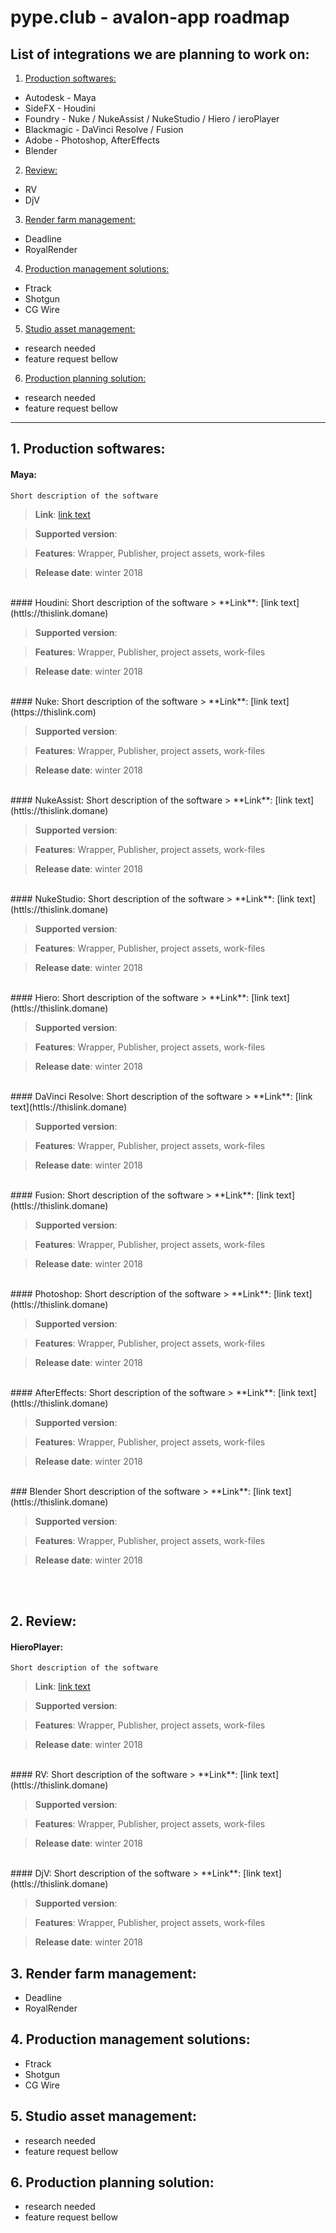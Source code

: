 # pype.club - avalon-app roadmap

## List of integrations we are planning to work on:
1. [Production softwares:](#1)
 - Autodesk - Maya
 - SideFX - Houdini
 - Foundry - Nuke / NukeAssist / NukeStudio / Hiero / ieroPlayer
 - Blackmagic - DaVinci Resolve / Fusion
 - Adobe - Photoshop, AfterEffects
 - Blender
2. [Review:](#2)
 - RV
 - DjV
3. [Render farm management:](#3)
 - Deadline
 - RoyalRender
4. [Production management solutions:](#4)
 - Ftrack
 - Shotgun
 - CG Wire
5. [Studio asset management:](#5)
 - research needed
 - feature request bellow
6. [Production planning solution:](#6)
 - research needed
 - feature request bellow

****

## 1. Production softwares: <a name="1"></a>
#### Maya:
    Short description of the software
> **Link**: [link text](httls://thislink.domane)

> **Supported version**:

> **Features**: Wrapper, Publisher, project assets, work-files

> **Release date**: winter 2018

</br>
#### Houdini:
    Short description of the software
> **Link**: [link text](httls://thislink.domane)

> **Supported version**:

> **Features**: Wrapper, Publisher, project assets, work-files

> **Release date**: winter 2018

</br>
#### Nuke:
    Short description of the software
> **Link**: [link text](https://thislink.com)

> **Supported version**:

> **Features**: Wrapper, Publisher, project assets, work-files

> **Release date**: winter 2018

</br>
#### NukeAssist:
    Short description of the software
> **Link**: [link text](httls://thislink.domane)

> **Supported version**:

> **Features**: Wrapper, Publisher, project assets, work-files

> **Release date**: winter 2018

</br>
#### NukeStudio:
    Short description of the software
> **Link**: [link text](httls://thislink.domane)

> **Supported version**:

> **Features**: Wrapper, Publisher, project assets, work-files

> **Release date**: winter 2018

</br>
#### Hiero:
    Short description of the software
> **Link**: [link text](httls://thislink.domane)

> **Supported version**:

> **Features**: Wrapper, Publisher, project assets, work-files

> **Release date**: winter 2018

</br>
#### DaVinci Resolve:
    Short description of the software
> **Link**: [link text](httls://thislink.domane)

> **Supported version**:

> **Features**: Wrapper, Publisher, project assets, work-files

> **Release date**: winter 2018

</br>
#### Fusion:
    Short description of the software
> **Link**: [link text](httls://thislink.domane)

> **Supported version**:

> **Features**: Wrapper, Publisher, project assets, work-files

> **Release date**: winter 2018

</br>
#### Photoshop:
    Short description of the software
> **Link**: [link text](httls://thislink.domane)

> **Supported version**:

> **Features**: Wrapper, Publisher, project assets, work-files

> **Release date**: winter 2018

</br>
#### AfterEffects:
    Short description of the software
> **Link**: [link text](httls://thislink.domane)

> **Supported version**:

> **Features**: Wrapper, Publisher, project assets, work-files

> **Release date**: winter 2018

</br>
### Blender
    Short description of the software
> **Link**: [link text](httls://thislink.domane)

> **Supported version**:

> **Features**: Wrapper, Publisher, project assets, work-files

> **Release date**: winter 2018

</br></br>

## 2. Review: <a name="2"></a>
#### HieroPlayer:
    Short description of the software
> **Link**: [link text](httls://thislink.domane)

> **Supported version**:

> **Features**: Wrapper, Publisher, project assets, work-files

> **Release date**: winter 2018

</br>
#### RV:
    Short description of the software
> **Link**: [link text](httls://thislink.domane)

> **Supported version**:

> **Features**: Wrapper, Publisher, project assets, work-files

> **Release date**: winter 2018

</br>
#### DjV:
    Short description of the software
> **Link**: [link text](httls://thislink.domane)

> **Supported version**:

> **Features**: Wrapper, Publisher, project assets, work-files

> **Release date**: winter 2018


## 3. Render farm management: <a name="3"></a>
  - Deadline
  - RoyalRender

## 4. Production management solutions: <a name="4"></a>
  - Ftrack
  - Shotgun
  - CG Wire

## 5. Studio asset management: <a name="5"></a>
  - research needed
  - feature request bellow

## 6. Production planning solution: <a name="6"></a>
  - research needed
  - feature request bellow
